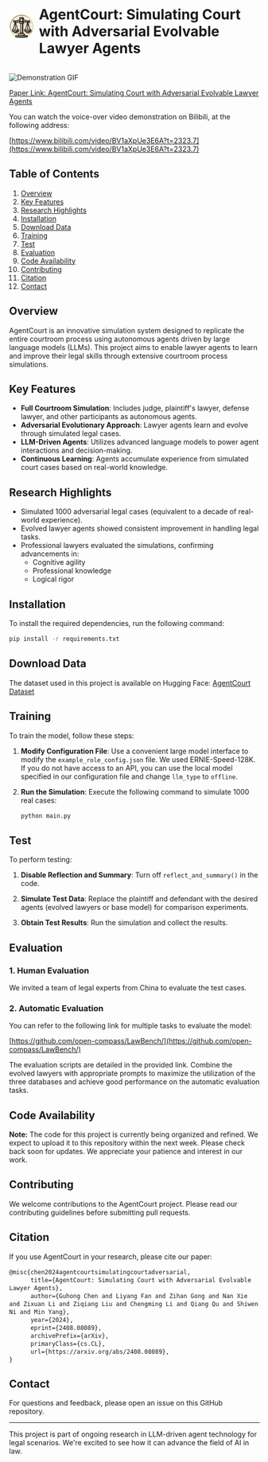 <div style="display: flex; align-items: center;">
  <img src="io.png" alt="Logo" style="width: 50px; height: auto;">
  <h1 style="margin-left: 10px;"><strong>AgentCourt: Simulating Court with Adversarial Evolvable Lawyer Agents</strong></h1>
</div>

![Demonstration GIF](AgentCourt.gif)

[Paper Link: AgentCourt: Simulating Court with Adversarial Evolvable Lawyer Agents](https://arxiv.org/abs/2408.08089)

You can watch the voice-over video demonstration on Bilibili, at the following address:

[https://www.bilibili.com/video/BV1aXpUe3E6A?t=2323.7](https://www.bilibili.com/video/BV1aXpUe3E6A?t=2323.7)
## Table of Contents

1. [Overview](#overview)
2. [Key Features](#key-features)
3. [Research Highlights](#research-highlights)
4. [Installation](#installation)
5. [Download Data](#download-data)
6. [Training](#training)
7. [Test](#test)
8. [Evaluation](#evaluation)
9. [Code Availability](#code-availability)
10. [Contributing](#contributing)
11. [Citation](#citation)
12. [Contact](#contact)

## Overview

AgentCourt is an innovative simulation system designed to replicate the entire courtroom process using autonomous agents driven by large language models (LLMs). This project aims to enable lawyer agents to learn and improve their legal skills through extensive courtroom process simulations.

## Key Features

- **Full Courtroom Simulation**: Includes judge, plaintiff's lawyer, defense lawyer, and other participants as autonomous agents.
- **Adversarial Evolutionary Approach**: Lawyer agents learn and evolve through simulated legal cases.
- **LLM-Driven Agents**: Utilizes advanced language models to power agent interactions and decision-making.
- **Continuous Learning**: Agents accumulate experience from simulated court cases based on real-world knowledge.

## Research Highlights

- Simulated 1000 adversarial legal cases (equivalent to a decade of real-world experience).
- Evolved lawyer agents showed consistent improvement in handling legal tasks.
- Professional lawyers evaluated the simulations, confirming advancements in:
  - Cognitive agility
  - Professional knowledge
  - Logical rigor

## Installation

To install the required dependencies, run the following command:

```bash
pip install -r requirements.txt
```

## Download Data

The dataset used in this project is available on Hugging Face:
[AgentCourt Dataset](https://huggingface.co/datasets/youzi517/AgentCourt)

## Training

To train the model, follow these steps:

1. **Modify Configuration File**: Use a convenient large model interface to modify the `example_role_config.json` file. We used ERNIE-Speed-128K. If you do not have access to an API, you can use the local model specified in our configuration file and change `llm_type` to `offline`.

2. **Run the Simulation**: Execute the following command to simulate 1000 real cases:

    ```bash
    python main.py
    ```

## Test

To perform testing:

1. **Disable Reflection and Summary**: Turn off `reflect_and_summary()` in the code.

2. **Simulate Test Data**: Replace the plaintiff and defendant with the desired agents (evolved lawyers or base model) for comparison experiments.

3. **Obtain Test Results**: Run the simulation and collect the results.

## Evaluation

### 1. Human Evaluation

We invited a team of legal experts from China to evaluate the test cases.

### 2. Automatic Evaluation

You can refer to the following link for multiple tasks to evaluate the model:

[https://github.com/open-compass/LawBench/](https://github.com/open-compass/LawBench/)

The evaluation scripts are detailed in the provided link. Combine the evolved lawyers with appropriate prompts to maximize the utilization of the three databases and achieve good performance on the automatic evaluation tasks.

## Code Availability

**Note:** The code for this project is currently being organized and refined. We expect to upload it to this repository within the next week. Please check back soon for updates. We appreciate your patience and interest in our work.

## Contributing

We welcome contributions to the AgentCourt project. Please read our contributing guidelines before submitting pull requests.


## Citation

If you use AgentCourt in your research, please cite our paper:

```
@misc{chen2024agentcourtsimulatingcourtadversarial,
      title={AgentCourt: Simulating Court with Adversarial Evolvable Lawyer Agents}, 
      author={Guhong Chen and Liyang Fan and Zihan Gong and Nan Xie and Zixuan Li and Ziqiang Liu and Chengming Li and Qiang Qu and Shiwen Ni and Min Yang},
      year={2024},
      eprint={2408.08089},
      archivePrefix={arXiv},
      primaryClass={cs.CL},
      url={https://arxiv.org/abs/2408.08089}, 
}
```

## Contact

For questions and feedback, please open an issue on this GitHub repository.

---

This project is part of ongoing research in LLM-driven agent technology for legal scenarios. We're excited to see how it can advance the field of AI in law.
